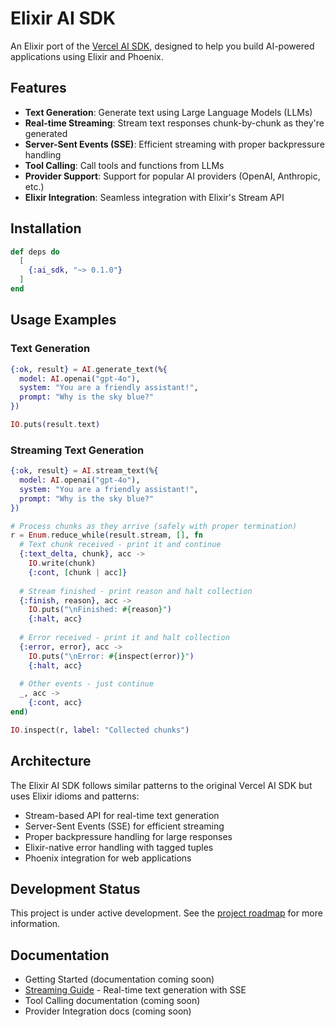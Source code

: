 # Elixir AI SDK

An Elixir port of the [Vercel AI SDK](https://ai-sdk.dev/), designed to help you build AI-powered applications using Elixir and Phoenix.

## Features

- **Text Generation**: Generate text using Large Language Models (LLMs)
- **Real-time Streaming**: Stream text responses chunk-by-chunk as they're generated
- **Server-Sent Events (SSE)**: Efficient streaming with proper backpressure handling
- **Tool Calling**: Call tools and functions from LLMs
- **Provider Support**: Support for popular AI providers (OpenAI, Anthropic, etc.)
- **Elixir Integration**: Seamless integration with Elixir's Stream API

## Installation

```elixir
def deps do
  [
    {:ai_sdk, "~> 0.1.0"}
  ]
end
```

## Usage Examples

### Text Generation

```elixir
{:ok, result} = AI.generate_text(%{
  model: AI.openai("gpt-4o"),
  system: "You are a friendly assistant!",
  prompt: "Why is the sky blue?"
})

IO.puts(result.text)
```

### Streaming Text Generation

```elixir
{:ok, result} = AI.stream_text(%{
  model: AI.openai("gpt-4o"),
  system: "You are a friendly assistant!",
  prompt: "Why is the sky blue?"
})

# Process chunks as they arrive (safely with proper termination)
r = Enum.reduce_while(result.stream, [], fn
  # Text chunk received - print it and continue
  {:text_delta, chunk}, acc ->
    IO.write(chunk)
    {:cont, [chunk | acc]}
    
  # Stream finished - print reason and halt collection
  {:finish, reason}, acc ->
    IO.puts("\nFinished: #{reason}")
    {:halt, acc}
    
  # Error received - print it and halt collection
  {:error, error}, acc ->
    IO.puts("\nError: #{inspect(error)}")
    {:halt, acc}
    
  # Other events - just continue
  _, acc ->
    {:cont, acc}
end)

IO.inspect(r, label: "Collected chunks")
```

## Architecture

The Elixir AI SDK follows similar patterns to the original Vercel AI SDK but uses Elixir idioms and patterns:

- Stream-based API for real-time text generation
- Server-Sent Events (SSE) for efficient streaming
- Proper backpressure handling for large responses
- Elixir-native error handling with tagged tuples
- Phoenix integration for web applications

## Development Status

This project is under active development. See the [project roadmap](ROADMAP.md) for more information.

## Documentation

- Getting Started (documentation coming soon)
- [Streaming Guide](docs/streaming.md) - Real-time text generation with SSE
- Tool Calling documentation (coming soon)
- Provider Integration docs (coming soon)
